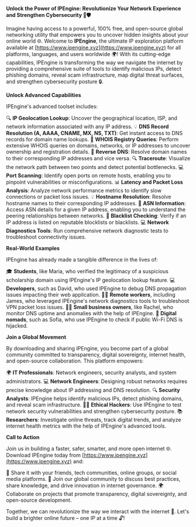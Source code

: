 **Unlock the Power of IPEngine: Revolutionize Your Network Experience and Strengthen Cybersecurity 🔐🛡️**

Imagine having access to a powerful, 100% free, and open-source global networking utility that empowers you to uncover hidden insights about your online world 🌐. Welcome to **IPEngine**, the ultimate IP exploration platform available at [https://www.ipengine.xyz](https://www.ipengine.xyz) for all platforms, languages, and users worldwide 🌍! With its cutting-edge capabilities, IPEngine is transforming the way we navigate the internet by providing a comprehensive suite of tools to identify malicious IPs, detect phishing domains, reveal scam infrastructure, map digital threat surfaces, and strengthen cybersecurity posture 🔒.

**Unlock Advanced Capabilities**

IPEngine's advanced toolset includes:

🔍 **IP Geolocation Lookup**: Uncover the geographical location, ISP, and network information associated with any IP address.
💡 **DNS Record Resolution (A, AAAA, CNAME, MX, NS, TXT)**: Get instant access to DNS records for domain name lookups.
🚀 **WHOIS Registry Queries**: Perform extensive WHOIS queries on domains, networks, or IP addresses to uncover ownership and registration details.
📡 **Reverse DNS**: Resolve domain names to their corresponding IP addresses and vice versa.
🔍 **Traceroute**: Visualize the network path between two points and detect potential bottlenecks.
💻 **Port Scanning**: Identify open ports on remote hosts, enabling you to pinpoint vulnerabilities or misconfigurations.
📊 **Latency and Packet Loss Analysis**: Analyze network performance metrics to identify slow connections or packet loss issues.
💡 **Hostname Resolution**: Resolve hostname names to their corresponding IP addresses.
🔑 **ASN Information**: Access ASN details for a given IP address, enabling you to understand the peering relationships between networks.
🚫 **Blacklist Checking**: Verify if an IP address is listed on reputable blocklists or blacklists.
💻 **Network Diagnostics Tools**: Run comprehensive network diagnostic tests to troubleshoot connectivity issues.

**Real-World Examples**

IPEngine has already made a tangible difference in the lives of:

🎓 **Students**, like Maria, who verified the legitimacy of a suspicious scholarship domain using IPEngine's IP geolocation lookup feature.
💻 **Developers**, such as David, who used IPEngine to debug DNS propagation issues impacting their web application.
🏃‍♂️ **Remote workers**, including James, who leveraged IPEngine's network diagnostics tools to troubleshoot VPN packet loss issues.
👨‍🎓 **Small business owners**, like Rachel, who monitor DNS uptime and anomalies with the help of IPEngine.
🛬 **Digital nomads**, such as Sofia, who use IPEngine to check if public Wi-Fi DNS is hijacked.

**Join a Global Movement**

By downloading and sharing IPEngine, you become part of a global community committed to transparency, digital sovereignty, internet health, and open-source collaboration. This platform empowers:

🌍 **IT Professionals**: Network engineers, security analysts, and system administrators.
💻 **Network Engineers**: Designing robust networks requires precise knowledge about IP addressing and DNS resolution.
🔍 **Security Analysts**: IPEngine helps identify malicious IPs, detect phishing domains, and reveal scam infrastructure.
👨‍💻 **Ethical Hackers**: Use IPEngine to test network security vulnerabilities and strengthen cybersecurity posture.
📚 **Researchers**: Investigate online threats, track digital trends, and analyze internet health metrics with the help of IPEngine's advanced tools.

**Call to Action**

Join us in building a faster, safer, smarter, and more open internet 🌐. Download IPEngine today from [https://www.ipengine.xyz](https://www.ipengine.xyz) and:

💬 Share it with your friends, tech communities, online groups, or social media platforms.
👥 Join our global community to discuss best practices, share knowledge, and drive innovation in internet governance.
🌍 Collaborate on projects that promote transparency, digital sovereignty, and open-source development.

Together, we can revolutionize the way we interact with the internet 🚀. Let's build a brighter online future – one IP at a time 🔓!
